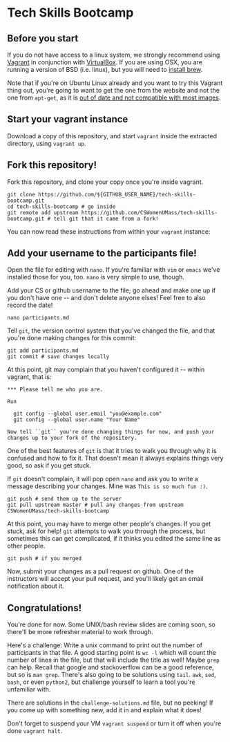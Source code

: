 # Tech Skills Bootcamp

## Before you start

If you do not have access to a linux system, we strongly recommend using [Vagrant](https://www.vagrantup.com/) in conjunction with [VirtualBox](https://www.virtualbox.org/). If you are using OSX, you are running a version of BSD (i.e. linux), but you will need to [install brew](http://brew.sh/). 

Note that if you're on Ubuntu Linux already and you want to try this Vagrant thing out, you're going to want to get the one from the website and not the one from ``apt-get``, as it is [out of date and not compatible with most images](https://github.com/fideloper/Vaprobash/issues/322).

## Start your vagrant instance

Download a copy of this repository, and start ``vagrant`` inside the extracted directory, using ``vagrant up``.

## Fork this repository!

Fork this repository, and clone your copy once you're inside vagrant.

    git clone https://github.com/${GITHUB_USER_NAME}/tech-skills-bootcamp.git 
    cd tech-skills-bootcamp # go inside
    git remote add upstream https://github.com/CSWomenUMass/tech-skills-bootcamp.git # tell git that it came from a fork!

You can now read these instructions from within your ``vagrant`` instance:

## Add your username to the participants file!

Open the file for editing with ``nano``. If you're familiar with ``vim`` or ``emacs`` we've installed those for you, too. ``nano`` is very simple to use, though.

Add your CS or github username to the file; go ahead and make one up if you don't have one -- and don't delete anyone elses! Feel free to also record the date!

    nano participants.md

Tell ``git``, the version control system that you've changed the file, and that you're done making changes for this commit:

    git add participants.md
    git commit # save changes locally

At this point, git may complain that you haven't configured it -- within vagrant, that is:

    *** Please tell me who you are.

    Run

      git config --global user.email "you@example.com"
      git config --global user.name "Your Name"

    Now tell ``git`` you're done changing things for now, and push your changes up to your fork of the repository.

One of the best features of `git` is that it tries to walk you through why it is confused and how to fix it. That doesn't mean it always explains things very good, so ask if you get stuck.

If ``git`` doesn't complain, it will pop open ``nano`` and ask you to write a message describing your changes. Mine was ``This is so much fun :)``.

    git push # send them up to the server
    git pull upstream master # pull any changes from upstream CSWomenUMass/tech-skills-bootcamp

At this point, you may have to merge other people's changes. If you get stuck, ask for help! ``git`` attempts to walk you through the process, but sometimes this can get complicated, if it thinks you edited the same line as other people.

    git push # if you merged

Now, submit your changes as a pull request on github. One of the instructors will accept your pull request, and you'll likely get an email notification about it.

## Congratulations!

You're done for now. Some UNIX/bash review slides are coming soon, so there'll be more refresher material to work through.

Here's a challenge: Write a unix command to print out the number of participants in that file. A good starting point is ``wc -l`` which will count the number of lines in the file, but that will include the title as well! Maybe ``grep`` can help. Recall that google and stackoverflow can be a good reference, but so is ``man grep``. There's also going to be solutions using ``tail``. ``awk``, ``sed``, ``bash``, or even ``python2``, but challenge yourself to learn a tool you're unfamiliar with.

There are solutions in the ``challenge-solutions.md`` file, but no peeking! If you come up with something new, add it in and explain what it does!

Don't forget to suspend your VM ``vagrant suspend`` or turn it off when you're done ``vagrant halt``.
